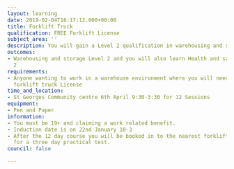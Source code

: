 ```yaml
---
layout: learning
date: 2019-02-04T16:17:12.000+00:00
title: Forklift Truck
qualification: FREE Forklift License
subject_area: ''
description: You will gain a Level 2 qualification in warehousing and storage principles
outcomes:
- Warehousing and storage Level 2 and you will also learn Health and safety level
  2
requirements:
- Anyone wanting to work in a warehouse environment where you will need to have a
  forklift truck License
time_and_location:
- St Georges Community centre 6th April 9:30-3:30 for 12 Sessions
equipment:
- Pen and Paper
information:
- You must be 19+ and claiming a work related benefit.
- Induction date is on 22nd January 10-3
- After the 12 day course you will be booked in to the nearest forklift truck centre
  for a three day practical test.
council: false

---
```

